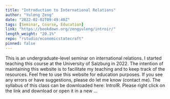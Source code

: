 ```yaml
---
title: "Introduction to International Relations"
author: "Yuleng Zeng"
date: "2022-02-02T09:49:40Z"
tags: [Seminar, Course, Education]
link: "https://bookdown.org/zengyuleng/introir/"
length_weight: "20.1%"
repo: "rstudio/economicstatecraft"
pinned: false
---
```


This is an undergraduate-level seminar on international relations. I started teaching this course at the University of Salzburg in 2022. The intention of maintaining this website is to facilitate my teaching and to keep track of the resources. Feel free to use this website for education purposes. If you see any errors or have suggestions, please do let me know (contact me). The syllabus of this class can be downloaded here: IntroIR. Please right click on the link and download or open it in a new ...
